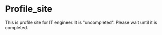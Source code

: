 # Profile_site
This is profile site for IT engineer.
It is "uncompleted". Please wait until it is completed.
